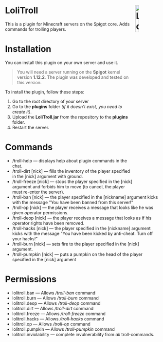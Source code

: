# <img align="right" src="https://sun9-87.userapi.com/impg/IyBxd-cBUxfrcpcUQfkyY4Uzhc5YIsjEF4BPfg/zMsPVB0ycVk.jpg?size=512x512&quality=95&sign=7a72ae6742cf8194deabe6eeb412c6ad&type=album" alt="LoliCraft" title="LoliCraft" width="15%">

# LoliTroll
 This is a plugin for Minecraft servers on the Spigot core. Adds commands for trolling players.

# Installation  
  You can install this plugin on your own server and use it. 
  >You will need a server running on the **Spigot** kernel version **1.12.2**. The plugin was developed and tested on this version. 
  
  To install the plugin, follow these steps:
  1. Go to the root directory of your server
  2. Go to the **plugins** folder *(if it doesn't exist, you need to create it)*.
  3. Upload the **LoliTroll.jar** from the repository to the **plugins** folder.
  4. Restart the server.
  
# Commands
  - /troll-help — displays help about plugin commands in the chat.
  - /troll-dirt [nick] — fills the inventory of the player specified in the [nick] argument with ground.
  - /troll-freeze [nick] — stops the player specified in the [nick] argument and forbids him to move (to cancel, the player must re-enter the server).
  - /troll-ban [nick] — the player specified in the [nickname] argument kicks with the message "You have been banned from this server!"
  - /troll-op [nick] — the player receives a message that looks like he was given *op*erator permissions.
  - /troll-deop [nick] — the player receives a message that looks as if his *op*erator rights have been removed.
  - /troll-hacks [nick] — the player specified in the [nickname] argument kicks with the message "You have been kicked by anti-cheat. Turn off your hacks!"
  - /troll-burn [nick] — sets fire to the player specified in the [nick] argument.
  - /troll-pumpkin [nick] — puts a pumpkin on the head of the player specified in the [nick] argument
 
# Permissions
  - lolitroll.ban — Allows */troll-ban* command
  - lolitroll.burn — Allows */troll-burn* command
  - lolitroll.deop — Allows */troll-deop* command
  - lolitroll.dirt — Allows */troll-dirt* command
  - lolitroll.freeze — Allows */troll-freeze* command
  - lolitroll.hacks — Allows */troll-hacks* command
  - lolitroll.op — Allows */troll-op* command
  - lolitroll.pumpkin — Allows */troll-pumpkin* command
  - lolitroll.inviolability — complete invulnerability from *all* troll-commands.